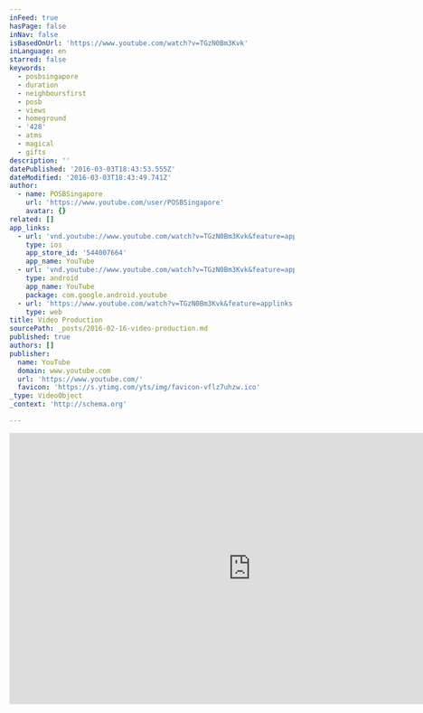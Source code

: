 ```yaml
---
inFeed: true
hasPage: false
inNav: false
isBasedOnUrl: 'https://www.youtube.com/watch?v=TGzN0Bm3Kvk'
inLanguage: en
starred: false
keywords:
  - posbsingapore
  - duration
  - neighboursfirst
  - posb
  - views
  - homeground
  - '428'
  - atms
  - magical
  - gifts
description: ''
datePublished: '2016-03-03T18:43:53.555Z'
dateModified: '2016-03-03T18:43:49.741Z'
author:
  - name: POSBSingapore
    url: 'https://www.youtube.com/user/POSBSingapore'
    avatar: {}
related: []
app_links:
  - url: 'vnd.youtube://www.youtube.com/watch?v=TGzN0Bm3Kvk&feature=applinks'
    type: ios
    app_store_id: '544007664'
    app_name: YouTube
  - url: 'vnd.youtube://www.youtube.com/watch?v=TGzN0Bm3Kvk&feature=applinks'
    type: android
    app_name: YouTube
    package: com.google.android.youtube
  - url: 'https://www.youtube.com/watch?v=TGzN0Bm3Kvk&feature=applinks'
    type: web
title: Video Production
sourcePath: _posts/2016-02-16-video-production.md
published: true
authors: []
publisher:
  name: YouTube
  domain: www.youtube.com
  url: 'https://www.youtube.com/'
  favicon: 'https://s.ytimg.com/yts/img/favicon-vflz7uhzw.ico'
_type: VideoObject
_context: 'http://schema.org'

---
```

<iframe src="https://cdn.embedly.com/widgets/media.html?src=https%3A%2F%2Fwww.youtube.com%2Fembed%2FTGzN0Bm3Kvk%3Ffeature%3Doembed&amp;url=https%3A%2F%2Fwww.youtube.com%2Fwatch%3Fv%3DTGzN0Bm3Kvk&amp;image=https%3A%2F%2Fi.ytimg.com%2Fvi%2FTGzN0Bm3Kvk%2Fhqdefault.jpg&amp;key=b7d04c9b404c499eba89ee7072e1c4f7&amp;type=text%2Fhtml&amp;schema=youtube" width="854" height="480" scrolling="no" frameborder="0" allowfullscreen="allowfullscreen" style=""></iframe>